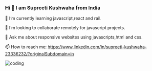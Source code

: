 ### Hi  👋 I am Supreeti Kushwaha from India
<!--
**supreeti/supreeti** is a ✨ _special_ ✨ repository because its `README.md` (this file) appears on your GitHub profile.

Here are some ideas to get you started:

- 🌱 I’m currently learning javascript,react and rail.
- 👯 I’m looking to collaborate on ...
- 🤔 I’m looking for help with ...
- 💬 Ask me about ...
- 📫 How to reach me: ...
- 😄 Pronouns: ...
- ⚡ Fun fact: ...
-->

🌱 I’m currently learning javascript,react and rail.

👯 I’m looking to collaborate remotely for javascript projects.

💬 Ask me about responsive websites using javascripts,html and css.

📫 How to reach me: https://www.linkedin.com/in/supreeti-kushwaha-23336232/?originalSubdomain=in


![coding](https://github.com/supreeti/supreeti/assets/6183781/a34aa586-1408-4dfe-9936-3f58d7384605)
